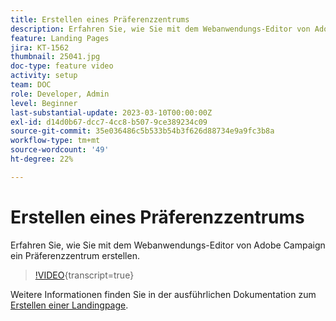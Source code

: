 ```yaml
---
title: Erstellen eines Präferenzzentrums
description: Erfahren Sie, wie Sie mit dem Webanwendungs-Editor von Adobe Campaign ein Präferenzzentrum erstellen.
feature: Landing Pages
jira: KT-1562
thumbnail: 25041.jpg
doc-type: feature video
activity: setup
team: DOC
role: Developer, Admin
level: Beginner
last-substantial-update: 2023-03-10T00:00:00Z
exl-id: d14d0b67-dcc7-4cc8-b507-9ce389234c09
source-git-commit: 35e036486c5b533b54b3f626d88734e9a9fc3b8a
workflow-type: tm+mt
source-wordcount: '49'
ht-degree: 22%

---
```


# Erstellen eines Präferenzzentrums

Erfahren Sie, wie Sie mit dem Webanwendungs-Editor von Adobe Campaign ein Präferenzzentrum erstellen.

>[!VIDEO](https://video.tv.adobe.com/v/25041?quality=12&learn=on){transcript=true}

Weitere Informationen finden Sie in der ausführlichen Dokumentation zum [Erstellen einer Landingpage](https://experienceleague.adobe.com/docs/campaign-classic/using/designing-content/editing-html-content/creating-a-landing-page.html?lang=de).
